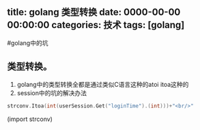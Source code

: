 title: golang 类型转换
date: 0000-00-00 00:00:00
categories: 技术
tags: [golang]
---

#golang中的坑

## 类型转换。
1. golang中的类型转换全都是通过类似C语言这种的atoi itoa这种的
1. session中的坑的解决办法
```go
strconv.Itoa(int(userSession.Get("loginTime").(int)))+"<br/>"
```
(import strconv)
